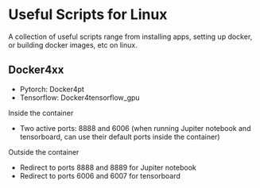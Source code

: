 # Useful Scripts for Linux

A collection of useful scripts range from installing apps, setting up docker, or building docker images, etc on linux.

## Docker4xx
- Pytorch: Docker4pt
- Tensorflow: Docker4tensorflow_gpu

Inside the container
- Two active ports: 8888 and 6006 (when running Jupiter notebook and tensorboard, can use their default ports inside the container)

Outside the container
- Redirect to ports 8888 and 8889 for Jupiter notebook
- Redirect to ports 6006 and 6007 for tensorboard
